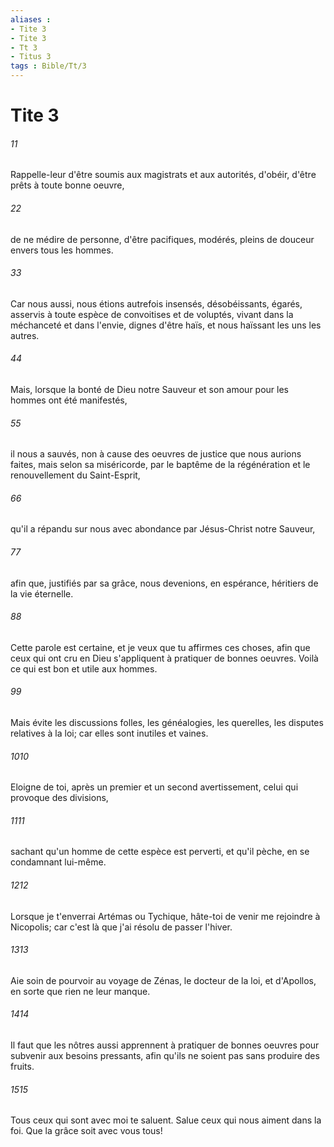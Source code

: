 ```yaml
---
aliases : 
- Tite 3
- Tite 3
- Tt 3
- Titus 3
tags : Bible/Tt/3
---
```


# Tite 3

###### 11
Rappelle-leur d'être soumis aux magistrats et aux autorités, d'obéir, d'être prêts à toute bonne oeuvre,
###### 22
de ne médire de personne, d'être pacifiques, modérés, pleins de douceur envers tous les hommes.
###### 33
Car nous aussi, nous étions autrefois insensés, désobéissants, égarés, asservis à toute espèce de convoitises et de voluptés, vivant dans la méchanceté et dans l'envie, dignes d'être haïs, et nous haïssant les uns les autres.
###### 44
Mais, lorsque la bonté de Dieu notre Sauveur et son amour pour les hommes ont été manifestés,
###### 55
il nous a sauvés, non à cause des oeuvres de justice que nous aurions faites, mais selon sa miséricorde, par le baptême de la régénération et le renouvellement du Saint-Esprit,
###### 66
qu'il a répandu sur nous avec abondance par Jésus-Christ notre Sauveur,
###### 77
afin que, justifiés par sa grâce, nous devenions, en espérance, héritiers de la vie éternelle.
###### 88
Cette parole est certaine, et je veux que tu affirmes ces choses, afin que ceux qui ont cru en Dieu s'appliquent à pratiquer de bonnes oeuvres. Voilà ce qui est bon et utile aux hommes.
###### 99
Mais évite les discussions folles, les généalogies, les querelles, les disputes relatives à la loi; car elles sont inutiles et vaines.
###### 1010
Eloigne de toi, après un premier et un second avertissement, celui qui provoque des divisions,
###### 1111
sachant qu'un homme de cette espèce est perverti, et qu'il pèche, en se condamnant lui-même.
###### 1212
Lorsque je t'enverrai Artémas ou Tychique, hâte-toi de venir me rejoindre à Nicopolis; car c'est là que j'ai résolu de passer l'hiver.
###### 1313
Aie soin de pourvoir au voyage de Zénas, le docteur de la loi, et d'Apollos, en sorte que rien ne leur manque.
###### 1414
Il faut que les nôtres aussi apprennent à pratiquer de bonnes oeuvres pour subvenir aux besoins pressants, afin qu'ils ne soient pas sans produire des fruits.
###### 1515
Tous ceux qui sont avec moi te saluent. Salue ceux qui nous aiment dans la foi. Que la grâce soit avec vous tous!
